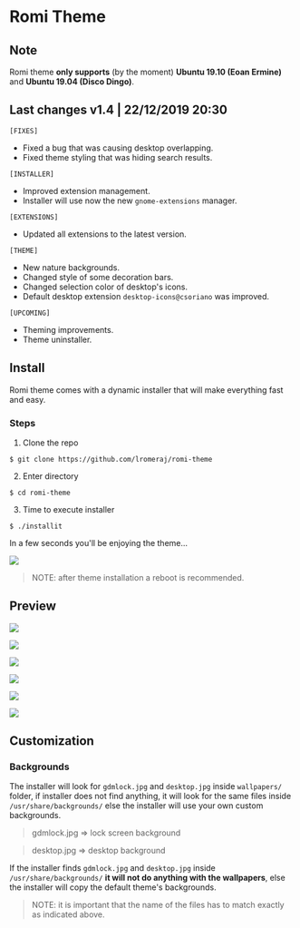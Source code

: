 # Romi Theme

## Note
Romi theme **only supports** (by the moment) **Ubuntu 19.10 (Eoan Ermine)** and **Ubuntu 19.04 (Disco Dingo)**.

## Last changes v1.4 | 22/12/2019 20:30
`[FIXES]`
- Fixed a bug that was causing desktop overlapping.
- Fixed theme styling that was hiding search results.

`[INSTALLER]`
- Improved extension management.
- Installer will use now the new `gnome-extensions` manager.

`[EXTENSIONS]`
- Updated all extensions to the latest version.

`[THEME]`
- New nature backgrounds.
- Changed style of some decoration bars.
- Changed selection color of desktop's icons.
- Default desktop extension `desktop-icons@csoriano` was improved.

`[UPCOMING]`
- Theming improvements.
- Theme uninstaller.

## Install
Romi theme comes with a dynamic installer that will make everything fast and easy.

### Steps
1. Clone the repo
```
$ git clone https://github.com/lromeraj/romi-theme
```
2. Enter directory
```
$ cd romi-theme
```
3. Time to execute installer
```
$ ./installit
```
In a few seconds you'll be enjoying the theme...

![](img/installer.gif)

> NOTE: after theme installation a reboot is recommended.

## Preview

![](img/dock.gif)

![](img/nautilus.gif)

![](img/setts.gif)

![](img/net-dialog.gif)

![](img/calendar.gif)

![](img/quick-menu.gif)

## Customization

### Backgrounds

The installer will look for ```gdmlock.jpg``` and ```desktop.jpg```
inside ```wallpapers/``` folder, if installer does not find anything,
it will look for the same files inside ```/usr/share/backgrounds/```
else the installer will use your own custom backgrounds.

> gdmlock.jpg => lock screen background

> desktop.jpg => desktop background

If the installer finds ```gdmlock.jpg``` and ```desktop.jpg``` inside
```/usr/share/backgrounds/``` **it will not do anything with the wallpapers**,
else the installer will copy the default theme's backgrounds.

> NOTE: it is important that the name of the files has to match exactly as indicated above.
